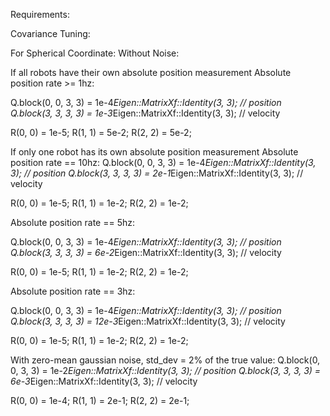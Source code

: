 Requirements:

Covariance Tuning:

For Spherical Coordinate:
Without Noise:

If all robots have their own absolute position measurement
Absolute position rate >= 1hz:

Q.block(0, 0, 3, 3) = 1e-4*Eigen::MatrixXf::Identity(3, 3); // position
Q.block(3, 3, 3, 3) = 1e-3*Eigen::MatrixXf::Identity(3, 3); // velocity

R(0, 0) = 1e-5;
R(1, 1) = 5e-2;
R(2, 2) = 5e-2;

If only one robot has its own absolute position measurement
Absolute position rate == 10hz:
Q.block(0, 0, 3, 3) = 1e-4*Eigen::MatrixXf::Identity(3, 3); // position
Q.block(3, 3, 3, 3) = 2e-1*Eigen::MatrixXf::Identity(3, 3); // velocity

R(0, 0) = 1e-5;
R(1, 1) = 1e-2;
R(2, 2) = 1e-2;

Absolute position rate == 5hz:

Q.block(0, 0, 3, 3) = 1e-4*Eigen::MatrixXf::Identity(3, 3); // position
Q.block(3, 3, 3, 3) = 6e-2*Eigen::MatrixXf::Identity(3, 3); // velocity

R(0, 0) = 1e-5;
R(1, 1) = 1e-2;
R(2, 2) = 1e-2;

Absolute position rate == 3hz:

Q.block(0, 0, 3, 3) = 1e-4*Eigen::MatrixXf::Identity(3, 3); // position
Q.block(3, 3, 3, 3) = 12e-3*Eigen::MatrixXf::Identity(3, 3); // velocity

R(0, 0) = 1e-5;
R(1, 1) = 1e-2;
R(2, 2) = 1e-2;


With zero-mean gaussian noise, std_dev = 2% of the true value:
Q.block(0, 0, 3, 3) = 1e-2*Eigen::MatrixXf::Identity(3, 3); // position
Q.block(3, 3, 3, 3) = 6e-3*Eigen::MatrixXf::Identity(3, 3); // velocity

R(0, 0) = 1e-4;
R(1, 1) = 2e-1;
R(2, 2) = 2e-1;